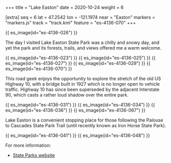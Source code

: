 +++
title = "Lake Easton"
date = 2020-10-24
weight = 6

[extra]
seq = 6
lat = 47.2542
lon = -121.1974
near = "Easton"
markers = "markers.js"
track = "track.kml"
feature = "es-4136-070"
+++

{{ es_image(id="es-4136-026") }}

The day I visited Lake Easton State Park was a chilly and snowy day, and yet the park and its forests, trails, and views offered me a warm welcome.

<!-- more -->

{{ es_image(id="es-4136-023") }}
{{ es_image(id="es-4136-025") }}
{{ es_image(id="es-4136-027") }}
{{ es_image(id="es-4136-029") }}
{{ es_image(id="es-4136-070") }}

This road geek enjoys the opportunity to explore the stretch of the old US Highway 10, with a bridge built in 1927 which is no longer open to vehicle traffic. Highway 10 has since been superseded by the adjacent Interstate 90, which casts a rather loud shadow over the entire park.

{{ es_image(id="es-4136-031") }}
{{ es_image(id="es-4136-034") }}
{{ es_image(id="es-4136-036") }}
{{ es_image(id="es-4136-067") }}

Lake Easton is a convenient stopping place for those following the Palouse to Cascades State Park Trail (until recently known as Iron Horse State Park).

{{ es_image(id="es-4136-041") }}
{{ es_image(id="es-4136-048") }}

For more information:

* [State Parks website](https://parks.state.wa.us/532/Lake-Easton)
